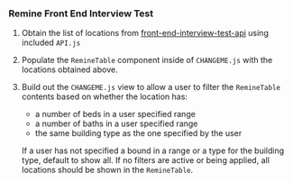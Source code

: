 ### Remine Front End Interview Test

1. Obtain the list of locations from [front-end-interview-test-api](https://github.com/remineapp/front-end-interview-test-api/blob/master/README.md) using included `API.js`
2. Populate the `RemineTable` component inside of `CHANGEME.js` with the locations obtained above.
3. Build out the `CHANGEME.js` view to allow a user to filter the `RemineTable` contents based on whether the location has:
    * a number of beds in a user specified range
    * a number of baths in a user specified range
    * the same building type as the one specified by the user

    If a user has not specified a bound in a range or a type for the building type, default to show all.  If no filters are active or being
    applied, all locations should be shown in the `RemineTable`.
